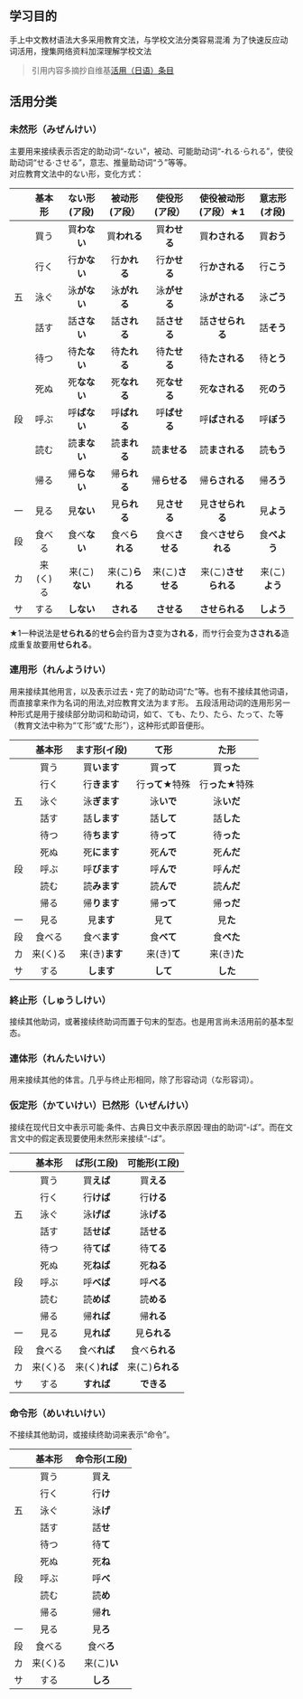 ## 学习目的
手上中文教材语法大多采用教育文法，与学校文法分类容易混淆
为了快速反应动词活用，搜集网络资料加深理解学校文法
> 引用内容多摘抄自维基[活用（日语）条目](https://zh.wikipedia.org/wiki/%E6%B4%BB%E7%94%A8_(%E6%97%A5%E8%AA%9E)) 

## 活用分类
### 未然形（みぜんけい）
主要用来接续表示否定的助动词“-ない”，被动、可能助动词“-れる‧られる”，使役助动词“せる‧させる”，意志、推量助动词“う”等等。  
对应教育文法中的ない形，变化方式：  

|  |基本形|ない形(ア段)|被动形(ア段）|使役形(ア段）|使役被动形(ア段）★1|意志形(オ段)|
|:-:|:-:|:--:|:-:|:-:|:-:|:-:|
|  |買う|買**わない**|買**われる**|買**わせる**|買**わされる**|買**おう**|
|  |行く|行**かない**|行**かれる**|行**かせる**|行**かされる**|行**こう**|
|五|泳ぐ|泳**がない**|泳**がれる**|泳**がせる**|泳**がされる**|泳**ごう**|
|  |話す|話**さない**|話**される**|話**させる**|話**させられる**|話**そう**|
|  |待つ|待**たない**|待**たれる**|待**たせる**|待**たされる**|待**とう**|
|  |死ぬ|死**なない**|死**なれる**|死**なせる**|死**なされる**|死**のう**|
|段|呼ぶ|呼**ばない**|呼**ばれる**|呼**ばせる**|呼**ばされる**|呼**ぼう**|
|  |読む|読**まない**|読**まれる**|読**ませる**|読**まされる**|読**もう**|
|  |帰る|帰**らない**|帰**られる**|帰**らせる**|帰**らされる**|帰**ろう**|
|一|見る|見**ない**|見**られる**|見**させる**|見**させられる**|見**よう**|
|段|食べる|食べ**ない**|食べ**られる**|食べ**させる**|食べ**させられる**|食**べよう**|
|カ|来(く)る|来(こ)**ない**|来(こ)**られる**|来(こ)**させる**|来(こ)**させられる**|来(こ)**よう**|
|サ|する|**しない**|**される**|**させる**|**させられる**|**しよう**|

★1一种说法是**せられる**的**せら**会约音为**さ**变为**される**，而サ行会变为**さされる**造成重复故要用**せられる**。

### 連用形（れんようけい）  
用来接续其他用言，以及表示过去・完了的助动词“た”等。也有不接续其他词语，而直接拿来作为名词的用法,对应教育文法为ます形。
五段活用动词的连用形另一种形式是用于接续部分助词和助动词，如て、ても、たり、たら、たって、た等（教育文法中称为“て形”或“た形”），这种形式即音便形。

|  |基本形|ます形(イ段)|て形|た形|
|:-:|:-:|:-:|:-:|:-:|
|  |買う|買**います**|買**って**|買**った**|
|  |行く|行**きます**|行**って**★特殊|行**った**★特殊|
|五|泳ぐ|泳**ぎます**|泳**いで**|泳**いだ**|
|  |話す|話**します**|話**して**|話**した**|
|  |待つ|待**ちます**|待**って**|待**った**|
|  |死ぬ|死**にます**|死**んで**|死**んだ**|
|段|呼ぶ|呼**びます**|呼**んで**|呼**んだ**|
|  |読む|読**みます**|読**んで**|読**んだ**|
|  |帰る|帰**ります**|帰**って**|帰**っだ**|
|一|見る|見**ます**|見**て**|見**た**|
|段|食べる|食べ**ます**|食**べて**|食**べた**|
|カ|来(く)る|来(き)**ます**|来(き)**て**|来(き)**た**|
|サ|する|**します**|**して**|**した**|

### 終止形（しゅうしけい）  
接续其他助词，或著接续终助词而置于句末的型态。也是用言尚未活用前的基本型态。

### 連体形（れんたいけい） 
用来接续其他的体言。几乎与终止形相同，除了形容动词（な形容词）。

### 仮定形（かていけい）已然形（いぜんけい）
接续在现代日文中表示可能‧条件、古典日文中表示原因‧理由的助词“-ば”。而在文言文中的假定表现要使用未然形来接续“-ば”。

|  |基本形|ば形(エ段)|可能形(エ段)|
|:-:|:-:|:-:|:-:|
|  |買う|買**えば**|買**える**|
|  |行く|行**けば**|行**ける**|
|五|泳ぐ|泳**げば**|泳**げる**|
|  |話す|話**せば**|話**せる**|
|  |待つ|待**てば**|待**てる**|
|  |死ぬ|死**ねば**|死**ねる**|
|段|呼ぶ|呼**べば**|呼**べる**|
|  |読む|読**めば**|読**める**|
|  |帰る|帰**れば**|帰**れる**|
|一|見る|見**れば**|見**られる**|
|段|食べる|食べ**れば**|食べ**られる**|
|カ|来(く)る|来(く)**れば**|来(こ)**られる**|
|サ|する|**すれば**|**できる**|

### 命令形（めいれいけい）
不接续其他助词，或接续终助词来表示“命令”。

|  |基本形|命令形(エ段)|
|:-:|:-:|:-:|
|  |買う|買**え**|
|  |行く|行**け**|
|五|泳ぐ|泳**げ**|
|  |話す|話**せ**|
|  |待つ|待**て**|
|  |死ぬ|死**ね**|
|段|呼ぶ|呼**べ**|
|  |読む|読**め**|
|  |帰る|帰**れ**|
|一|見る|見**ろ**|
|段|食べる|食べ**ろ**|
|カ|来(く)る|来(こ)**い**|
|サ|する|**しろ**|












